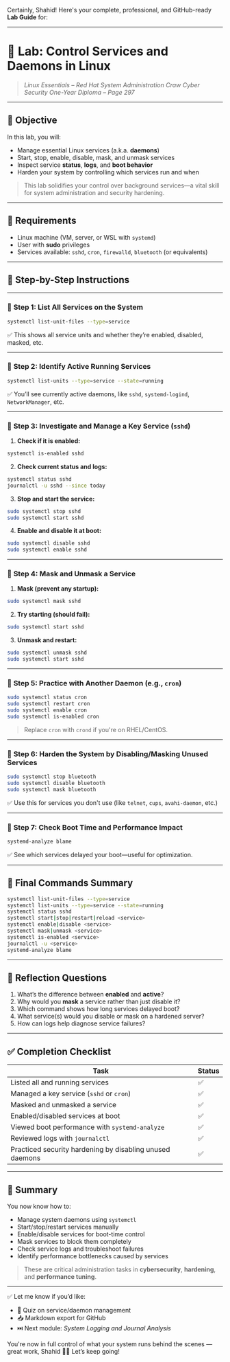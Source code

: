 Certainly, Shahid! Here's your complete, professional, and GitHub-ready **Lab Guide** for:

---

# 🧪 **Lab: Control Services and Daemons in Linux**

> *Linux Essentials – Red Hat System Administration*
> *Craw Cyber Security One-Year Diploma – Page 297*

---

## 🎯 Objective

In this lab, you will:

* Manage essential Linux services (a.k.a. **daemons**)
* Start, stop, enable, disable, mask, and unmask services
* Inspect service **status**, **logs**, and **boot behavior**
* Harden your system by controlling which services run and when

> This lab solidifies your control over background services—a vital skill for system administration and security hardening.

---

## 🧰 Requirements

* Linux machine (VM, server, or WSL with `systemd`)
* User with **sudo** privileges
* Services available: `sshd`, `cron`, `firewalld`, `bluetooth` (or equivalents)

---

## 🧭 Step-by-Step Instructions

---

### 🔹 **Step 1: List All Services on the System**

```bash
systemctl list-unit-files --type=service
```

✅ This shows all service units and whether they’re enabled, disabled, masked, etc.

---

### 🔹 **Step 2: Identify Active Running Services**

```bash
systemctl list-units --type=service --state=running
```

✅ You’ll see currently active daemons, like `sshd`, `systemd-logind`, `NetworkManager`, etc.

---

### 🔹 **Step 3: Investigate and Manage a Key Service (`sshd`)**

1. **Check if it is enabled:**

```bash
systemctl is-enabled sshd
```

2. **Check current status and logs:**

```bash
systemctl status sshd
journalctl -u sshd --since today
```

3. **Stop and start the service:**

```bash
sudo systemctl stop sshd
sudo systemctl start sshd
```

4. **Enable and disable it at boot:**

```bash
sudo systemctl disable sshd
sudo systemctl enable sshd
```

---

### 🔹 **Step 4: Mask and Unmask a Service**

1. **Mask (prevent any startup):**

```bash
sudo systemctl mask sshd
```

2. **Try starting (should fail):**

```bash
sudo systemctl start sshd
```

3. **Unmask and restart:**

```bash
sudo systemctl unmask sshd
sudo systemctl start sshd
```

---

### 🔹 **Step 5: Practice with Another Daemon (e.g., `cron`)**

```bash
sudo systemctl status cron
sudo systemctl restart cron
sudo systemctl enable cron
sudo systemctl is-enabled cron
```

> Replace `cron` with `crond` if you're on RHEL/CentOS.

---

### 🔹 **Step 6: Harden the System by Disabling/Masking Unused Services**

```bash
sudo systemctl stop bluetooth
sudo systemctl disable bluetooth
sudo systemctl mask bluetooth
```

✅ Use this for services you don't use (like `telnet`, `cups`, `avahi-daemon`, etc.)

---

### 🔹 **Step 7: Check Boot Time and Performance Impact**

```bash
systemd-analyze blame
```

✅ See which services delayed your boot—useful for optimization.

---

## 📂 Final Commands Summary

```bash
systemctl list-unit-files --type=service
systemctl list-units --type=service --state=running
systemctl status sshd
systemctl start|stop|restart|reload <service>
systemctl enable|disable <service>
systemctl mask|unmask <service>
systemctl is-enabled <service>
journalctl -u <service>
systemd-analyze blame
```

---

## 🧠 Reflection Questions

1. What’s the difference between **enabled** and **active**?
2. Why would you **mask** a service rather than just disable it?
3. Which command shows how long services delayed boot?
4. What service(s) would you disable or mask on a hardened server?
5. How can logs help diagnose service failures?

---

## ✅ Completion Checklist

| Task                                                     | Status |
| -------------------------------------------------------- | ------ |
| Listed all and running services                          | ✅      |
| Managed a key service (`sshd` or `cron`)                 | ✅      |
| Masked and unmasked a service                            | ✅      |
| Enabled/disabled services at boot                        | ✅      |
| Viewed boot performance with `systemd-analyze`           | ✅      |
| Reviewed logs with `journalctl`                          | ✅      |
| Practiced security hardening by disabling unused daemons | ✅      |

---

## 📎 Summary

You now know how to:

* Manage system daemons using `systemctl`
* Start/stop/restart services manually
* Enable/disable services for boot-time control
* Mask services to block them completely
* Check service logs and troubleshoot failures
* Identify performance bottlenecks caused by services

> These are critical administration tasks in **cybersecurity**, **hardening**, and **performance tuning**.

---

✅ Let me know if you’d like:

* 🧠 Quiz on service/daemon management
* 📥 Markdown export for GitHub
* ⏭️ Next module: *System Logging and Journal Analysis*

You're now in full control of what your system runs behind the scenes — great work, Shahid 🔧📡 Let’s keep going!
